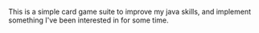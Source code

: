 This is a simple card game suite to improve my java skills, and implement something I've been interested in for some time.
